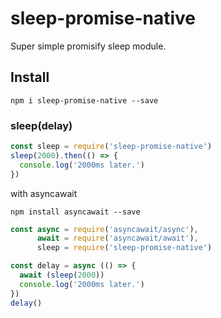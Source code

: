 # sleep-promise-native
Super simple promisify sleep module.

## Install

```
npm i sleep-promise-native --save
```

### sleep(delay)

```javascript
const sleep = require('sleep-promise-native')
sleep(2000).then(() => {
  console.log('2000ms later.')
})
```

with asyncawait

```
npm install asyncawait --save
```

```javascript
const async = require('asyncawait/async'),
      await = require('asyncawait/await'),
      sleep = require('sleep-promise-native')

const delay = async (() => {
  await (sleep(2000))
  console.log('2000ms later.')
})
delay()
```
